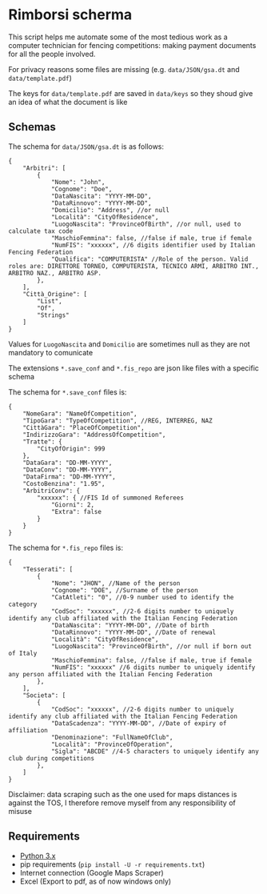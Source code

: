 # Rimborsi scherma

This script helps me automate some of the most tedious work as a computer technician for fencing competitions: making payment documents for all the people involved.

For privacy reasons some files are missing (e.g. `data/JSON/gsa.dt` and `data/template.pdf`)

The keys for `data/template.pdf` are saved in `data/keys` so they shoud give an idea of what the document is like

## Schemas

The schema for `data/JSON/gsa.dt` is as follows:

```jsonc
{
    "Arbitri": [
        {
            "Nome": "John", 
            "Cognome": "Doe",
            "DataNascita": "YYYY-MM-DD",
            "DataRinnovo": "YYYY-MM-DD",
            "Domicilio": "Address", //or null
            "Località": "CityOfResidence",
            "LuogoNascita": "ProvinceOfBirth", //or null, used to calculate tax code
            "MaschioFemmina": false, //false if male, true if female
            "NumFIS": "xxxxxx", //6 digits identifier used by Italian Fencing Federation
            "Qualifica": "COMPUTERISTA" //Role of the person. Valid roles are: DIRETTORE TORNEO, COMPUTERISTA, TECNICO ARMI, ARBITRO INT., ARBITRO NAZ., ARBITRO ASP.
        },
    ],
    "Città_Origine": [
        "List",
        "Of",
        "Strings"
    ]
}
```

Values for `LuogoNascita` and `Domicilio` are sometimes null as they are not mandatory to comunicate

The extensions `*.save_conf` and `*.fis_repo` are json like files with a specific schema

The schema for `*.save_conf` files is:

```jsonc
{
    "NomeGara": "NameOfCompetition",
    "TipoGara": "TypeOfCompetition", //REG, INTERREG, NAZ
    "CittàGara": "PlaceOfCompetition",
    "IndirizzoGara": "AddressOfCompetition",
    "Tratte": {
        "CityOfOrigin": 999
    },
    "DataGara": "DD-MM-YYYY",
    "DataConv": "DD-MM-YYYY",
    "DataFirma": "DD-MM-YYYY",
    "CostoBenzina": "1.95",
    "ArbitriConv": {
        "xxxxxx": { //FIS Id of summoned Referees
            "Giorni": 2,
            "Extra": false
        } 
    }
}
```

The schema for `*.fis_repo` files is:

```jsonc
{   
    "Tesserati": [
        {
            "Nome": "JHON", //Name of the person
            "Cognome": "DOE", //Surname of the person
            "CatAtleti": "0", //0-9 number used to identify the category
            "CodSoc": "xxxxxx", //2-6 digits number to uniquely identify any club affiliated with the Italian Fencing Federation
            "DataNascita": "YYYY-MM-DD", //Date of birth
            "DataRinnovo": "YYYY-MM-DD", //Date of renewal
            "Località": "CityOfResidence",
            "LuogoNascita": "ProvinceOfBirth", //or null if born out of Italy
            "MaschioFemmina": false, //false if male, true if female
            "NumFIS": "xxxxxx" //6 digits number to uniquely identify any person affiliated with the Italian Fencing Federation
        },
    ],
    "Societa": [
        {
            "CodSoc": "xxxxxx", //2-6 digits number to uniquely identify any club affiliated with the Italian Fencing Federation
            "DataScadenza": "YYYY-MM-DD", //Date of expiry of affiliation
            "Denominazione": "FullNameOfClub",
            "Località": "ProvinceOfOperation",
            "Sigla": "ABCDE" //4-5 characters to uniquely identify any club during competitions
        },
    ]
}
```

Disclaimer: data scraping such as the one used for maps distances is against the TOS, I therefore remove myself from any responsibility of misuse

## Requirements

- [Python 3.x](https://www.python.org/downloads/)
- pip requirements (`pip install -U -r requirements.txt`)
- Internet connection (Google Maps Scraper)
- Excel (Export to pdf, as of now windows only)
